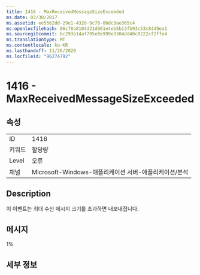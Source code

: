 ```yaml
---
title: 1416 - MaxReceivedMessageSizeExceeded
ms.date: 03/30/2017
ms.assetid: ee5562dd-29e1-432d-9c78-0bdc3ae365c4
ms.openlocfilehash: 86cf8a8104d21d961e4eb5b13fb93c53c84d9ea1
ms.sourcegitcommit: bc293b14af795e0e999e3304dd40c0222cf2ffe4
ms.translationtype: MT
ms.contentlocale: ko-KR
ms.lasthandoff: 11/26/2020
ms.locfileid: "96274792"
---
```

# <a name="1416---maxreceivedmessagesizeexceeded"></a>1416 - MaxReceivedMessageSizeExceeded

## <a name="properties"></a>속성  
  
|||  
|-|-|  
|ID|1416|  
|키워드|할당량|  
|Level|오류|  
|채널|Microsoft-Windows-애플리케이션 서버-애플리케이션/분석|  
  
## <a name="description"></a>Description  

 이 이벤트는 최대 수신 메시지 크기를 초과하면 내보내집니다.  
  
## <a name="message"></a>메시지  

 1%  
  
## <a name="details"></a>세부 정보

